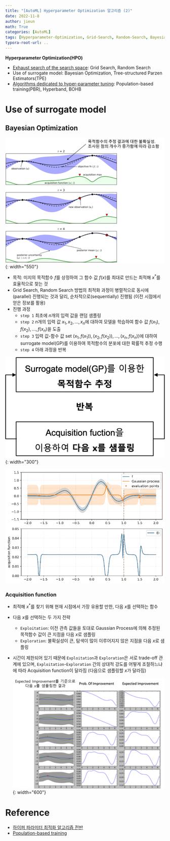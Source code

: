 ```yaml
---
title: "[AutoML] Hyperparameter Optimization 알고리즘 (2)"
date: 2022-11-8
author: jieun
math: True
categories: [AutoML]
tags: [Hyperparameter-Optimization, Grid-Search, Random-Search, Bayesian-Optimization, Population-based-training, Hyperband, BOHB]
typora-root-url: ..
---
```


**Hyperparameter Optimization(HPO)**

- [Exhaust search of the search space](https://jieun121070.github.io/posts/AutoML-Hyperparameter-Optimization-알고리즘/): Grid Search, Random Search
- Use of surrogate model: Bayesian Optimization, Tree-structured Parzen Estimators(TPE)
- [Algorithms dedicated to hyper-parameter tuning](https://jieun121070.github.io/posts/AutoML-Hyperparameter-Optimization-알고리즘-3/): Population-based training(PBR), Hyperband, BOHB



# Use of surrogate model

## Bayesian Optimization
![](/assets/img/hpo/hpo2.jpg){: width="550"}
- 목적: 미지의 목적함수 $f$를 상정하여 그 함수 값 $f(x)$를 최대로 만드는 최적해 $x^*$를 효율적으로 찾는 것
- Grid Search, Random Search 방법의 최적화 과정이 병렬적으로 동시에(parallel) 진행되는 것과 달리, 순차적으로(sequentially) 진행됨 (이전 시점에서 얻은 정보를 활용)
- 진행 과정
  - `step 1` 최초에 $n$개의 입력 값을 랜덤 샘플링
  - `step 2` $n$개의 입력 값 $x_1, x_2,...,x_n$에 대하여 모델을 학습하여 함수 값 $f(x_1),f(x_2),...,f(x_n)$을 도출
  - `step 3` 입력 값-함수 값 set $(x_1, f(x_1)), (x_2, f(x_2)),...,(x_n, f(x_n))$에 대하여 surrogate model(GP)를 이용하여 목적함수의 분포에 대한 확률적 추정 수행
  - `step 4` 아래 과정을 반복
    

![](/assets/img/hpo/hpo3.jpg){: width="300"}

![](/assets/img/hpo/bo.gif)

### Acquisition function
- 최적해 $x^*$를 찾기 위해 현재 시점에서 가장 유용할 만한, 다음 $x$를 선택하는 함수
- 다음 $x$를 선택하는 두 가지 전략
  - `Exploitation`: 이전 관측 값들을 토대로 Gaussian Process에 의해 추정된 목적함수 값이 큰 지점을 다음 $x$로 샘플링
  - `Exploration`: 불확실성이 큰, 탐색이 많이 이루어지지 않은 지점을 다음 $x$로 샘플링
- 시간이 제한되어 있기 때문에 `Exploitation`과 `Exploration`은 서로 trade-off 관계에 있으며, `Exploitation`-`Exploration` 간의 상대적 강도를 어떻게 조절하느냐에 따라 Acquisition function이 달라짐 (다음으로 샘플링할 $x$가 달라짐)

  ![](/assets/img/hpo/hpo4.jpg){: width="600"}



# Reference

- [하이퍼 파라미터 최적화 알고리즘 전반](https://www.yadavsaurabh.com/hyperparameter-optimisation-at-scale/)
- [Population-based training](https://www.deepmind.com/blog/population-based-training-of-neural-networks)
